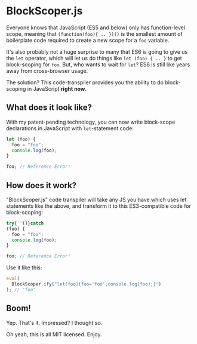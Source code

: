 # BlockScoper.js

Everyone knows that JavaScript (ES5 and below) only has function-level scope, meaning that `(function(foo){ .. })()` is the smallest amount of boilerplate code required to create a new scope for a `foo` variable.

It's also probably not a huge surprise to many that ES6 is going to give us the `let` operator, which will let us do things like `let (foo) { .. }` to get block-scoping for `foo`. But, who wants to wait for `let`? ES6 is still like years away from cross-browser usage.

The solution? This code-transpiler provides you the ability to do block-scoping in JavaScript **right now**.

## What does it look like?

With my patent-pending technology, you can now write block-scope declarations in JavaScript with `let`-statement code:

```js
let (foo) {
  foo = "foo";
  console.log(foo);
}

foo; // Reference Error!
```

## How does it work?

"BlockScoper.js" code transpiler will take any JS you have which uses let statements like the above, and transform it to this ES3-compatible code for block-scoping:

```js
try{''()}catch
(foo) {
  foo = "foo";
  console.log(foo);
}

foo; // Reference Error!
```

Use it like this:

```js
eval(
  BlockScoper.ify("let(foo){foo='foo';console.log(foo);}")
); // "foo"
```

## Boom!

Yep. That's it. Impressed? I thought so.

Oh yeah, this is all MIT licensed. Enjoy.
